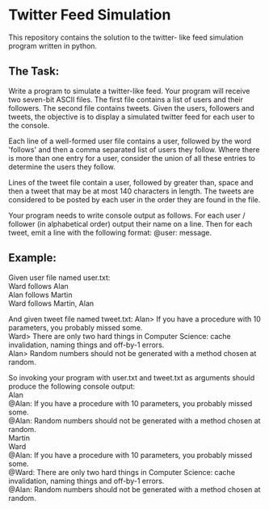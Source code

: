 # Twitter Feed Simulation

This repository contains the solution to the twitter- like feed simulation program written in python. 

## The Task: 

Write a program to simulate a twitter-like feed. Your program will receive two seven-bit ASCII files. The first file contains a list of users and their followers. The second file contains tweets. Given the users, followers and tweets, the objective is to display a simulated twitter feed for each user to the console. 

Each line of a well-formed user file contains a user, followed by the word 'follows' and then a comma separated list of users they follow. Where there is more than one entry for a user, consider the union of all these entries to determine the users they follow.

Lines of the tweet file contain a user, followed by greater than, space and then a tweet that may be at most 140 characters in length. The tweets are considered to be posted by each user in the order they are found in the file.

Your program needs to write console output as follows. For each user / follower (in alphabetical order) output their name on a line. Then for each tweet, emit a line with the following format: <tab>@user: <space>message.

## Example:  
    
Given user file named user.txt:  
Ward follows Alan  
Alan follows Martin  
Ward follows Martin, Alan  
  
And given tweet file named tweet.txt:
Alan> If you have a procedure with 10 parameters, you probably missed some.  
Ward> There are only two hard things in Computer Science: cache invalidation, naming things and off-by-1 errors.  
Alan> Random numbers should not be generated with a method chosen at random.  
  
So invoking your program with user.txt and tweet.txt as arguments should produce the following console output:  
Alan  
@Alan: If you have a procedure with 10 parameters, you probably missed some.  
@Alan: Random numbers should not be generated with a method chosen at random.  
Martin  
Ward  
@Alan: If you have a procedure with 10 parameters, you probably missed some.  
@Ward: There are only two hard things in Computer Science: cache invalidation, naming things and off-by-1 errors.  
@Alan: Random numbers should not be generated with a method chosen at random.  

